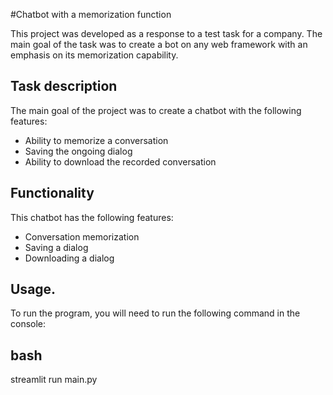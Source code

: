 #Chatbot with a memorization function

This project was developed as a response to a test task for a company. The main goal of the task was to create a bot on any web framework with an emphasis on its memorization capability.

## Task description

The main goal of the project was to create a chatbot with the following features:
- Ability to memorize a conversation
- Saving the ongoing dialog
- Ability to download the recorded conversation

## Functionality

This chatbot has the following features:
- Conversation memorization
- Saving a dialog
- Downloading a dialog

## Usage.

To run the program, you will need to run the following command in the console:

## bash
streamlit run main.py
